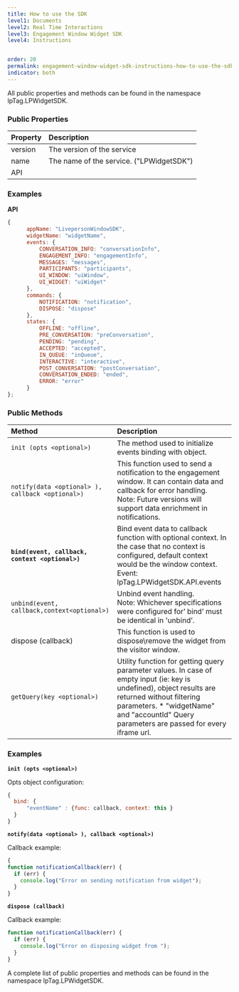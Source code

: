 ```yaml
---
title: How to use the SDK
level1: Documents
level2: Real Time Interactions
level3: Engagement Window Widget SDK
level4: Instructions


order: 20
permalink: engagement-window-widget-sdk-instructions-how-to-use-the-sdk.html
indicator: both
---
```


All public properties and methods can be found in the namespace lpTag.LPWidgetSDK.

### Public Properties

| Property | Description |
| :--- | :--- |
| version | The version of the service |
| name | The name of the service. ("LPWidgetSDK") |
| API | |

###  Examples

**API**

```javascript
{
      appName: "LivepersonWindowSDK",
      widgetName: "widgetName",
      events: {
          CONVERSATION_INFO: "conversationInfo",
          ENGAGEMENT_INFO: "engagementInfo",
          MESSAGES: "messages",
          PARTICIPANTS: "participants",
          UI_WINDOW: "uiWindow",
          UI_WIDGET: "uiWidget"
      },
      commands: {
          NOTIFICATION: "notification",
          DISPOSE: "dispose"
      },
      states: {
          OFFLINE: "offline",
          PRE_CONVERSATION: "preConversation",
          PENDING: "pending",
          ACCEPTED: "accepted",
          IN_QUEUE: "inQueue",
          INTERACTIVE: "interactive",
          POST_CONVERSATION: "postConversation",
          CONVERSATION_ENDED: "ended",
          ERROR: "error"
      }
};
```

### Public Methods

| Method | Description |
| :--- | :--- |
| `init (opts <optional>)` | The method used to initialize events binding with  object.
| `notify(data <optional> ), callback <optional>)` | This function used to send a notification to the engagement window. It can contain data and callback for error handling. <br> Note: Future versions will support data enrichment in notifications. |
| **`bind(event, callback, context <optional>)`** | Bind event data to callback function with optional context. In the case that no context is configured, default context would be the window context. <br> Event: lpTag.LPWidgetSDK.API.events |
| `unbind(event, callback,context<optional>)` | Unbind event handling. <br> Note: Whichever specifications were configured for’ bind’ must be identical in 'unbind’.
| dispose (callback) | This function is used to dispose\remove the widget from the visitor window. |
| `getQuery(key <optional>)` | Utility function for getting query parameter values. In case of empty input (ie: key is undefined), object results are returned without filtering parameters. * "widgetName" and  "accountId" Query parameters are passed for every iframe url.

###  Examples

**`init (opts <optional>)`**

Opts object configuration:

```javascript
{
  bind: {
      "eventName" : {func: callback, context: this }
  }
}
```

**`notify(data <optional> ), callback <optional>)`**

Callback example:


```javascript
{
function notificationCallback(err) {
  if (err) {
    console.log("Error on sending notification from widget");
  }
}
```

**`dispose (callback)`**

Callback example:

``` javascript
function notificationCallback(err) {
  if (err) {
    console.log("Error on disposing widget from ");
  }
}
```

A complete list of public properties and methods can be found in the namespace lpTag.LPWidgetSDK.

